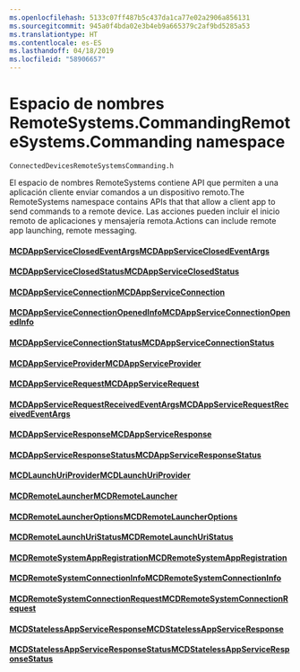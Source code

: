 ```yaml
---
ms.openlocfilehash: 5133c07ff487b5c437da1ca77e02a2906a856131
ms.sourcegitcommit: 945a0f4bda02e3b4eb9a665379c2af9bd5285a53
ms.translationtype: HT
ms.contentlocale: es-ES
ms.lasthandoff: 04/18/2019
ms.locfileid: "58906657"
---
```

# <a name="remotesystemscommanding-namespace"></a><span data-ttu-id="17985-101">Espacio de nombres RemoteSystems.Commanding</span><span class="sxs-lookup"><span data-stu-id="17985-101">RemoteSystems.Commanding namespace</span></span>
```
ConnectedDevicesRemoteSystemsCommanding.h
```

<span data-ttu-id="17985-102">El espacio de nombres RemoteSystems contiene API que permiten a una aplicación cliente enviar comandos a un dispositivo remoto.</span><span class="sxs-lookup"><span data-stu-id="17985-102">The RemoteSystems namespace contains APIs that that allow a client app to send commands to a remote device.</span></span>  <span data-ttu-id="17985-103">Las acciones pueden incluir el inicio remoto de aplicaciones y mensajería remota.</span><span class="sxs-lookup"><span data-stu-id="17985-103">Actions can include remote app launching, remote messaging.</span></span>

#### <a name="mcdappserviceclosedeventargsmcdappserviceclosedeventargsmd"></a>[<span data-ttu-id="17985-104">MCDAppServiceClosedEventArgs</span><span class="sxs-lookup"><span data-stu-id="17985-104">MCDAppServiceClosedEventArgs</span></span>](MCDAppServiceClosedEventArgs.md)
#### <a name="mcdappserviceclosedstatusmcdappserviceclosedstatusmd"></a>[<span data-ttu-id="17985-105">MCDAppServiceClosedStatus</span><span class="sxs-lookup"><span data-stu-id="17985-105">MCDAppServiceClosedStatus</span></span>](MCDAppServiceClosedStatus.md)
#### <a name="mcdappserviceconnectionmcdappserviceconnectionmd"></a>[<span data-ttu-id="17985-106">MCDAppServiceConnection</span><span class="sxs-lookup"><span data-stu-id="17985-106">MCDAppServiceConnection</span></span>](MCDAppServiceConnection.md)
#### <a name="mcdappserviceconnectionopenedinfomcdappserviceconnectionopenedinfomd"></a>[<span data-ttu-id="17985-107">MCDAppServiceConnectionOpenedInfo</span><span class="sxs-lookup"><span data-stu-id="17985-107">MCDAppServiceConnectionOpenedInfo</span></span>](MCDAppServiceConnectionOpenedInfo.md)
#### <a name="mcdappserviceconnectionstatusmcdappserviceconnectionstatusmd"></a>[<span data-ttu-id="17985-108">MCDAppServiceConnectionStatus</span><span class="sxs-lookup"><span data-stu-id="17985-108">MCDAppServiceConnectionStatus</span></span>](MCDAppServiceConnectionStatus.md)
#### <a name="mcdappserviceprovidermcdappserviceprovidermd"></a>[<span data-ttu-id="17985-109">MCDAppServiceProvider</span><span class="sxs-lookup"><span data-stu-id="17985-109">MCDAppServiceProvider</span></span>](MCDAppServiceProvider.md)
#### <a name="mcdappservicerequestmcdappservicerequestmd"></a>[<span data-ttu-id="17985-110">MCDAppServiceRequest</span><span class="sxs-lookup"><span data-stu-id="17985-110">MCDAppServiceRequest</span></span>](MCDAppServiceRequest.md)
#### <a name="mcdappservicerequestreceivedeventargsmcdappservicerequestreceivedeventargsmd"></a>[<span data-ttu-id="17985-111">MCDAppServiceRequestReceivedEventArgs</span><span class="sxs-lookup"><span data-stu-id="17985-111">MCDAppServiceRequestReceivedEventArgs</span></span>](MCDAppServiceRequestReceivedEventArgs.md)
#### <a name="mcdappserviceresponsemcdappserviceresponsemd"></a>[<span data-ttu-id="17985-112">MCDAppServiceResponse</span><span class="sxs-lookup"><span data-stu-id="17985-112">MCDAppServiceResponse</span></span>](MCDAppServiceResponse.md)
#### <a name="mcdappserviceresponsestatusmcdappserviceresponsestatusmd"></a>[<span data-ttu-id="17985-113">MCDAppServiceResponseStatus</span><span class="sxs-lookup"><span data-stu-id="17985-113">MCDAppServiceResponseStatus</span></span>](MCDAppServiceResponseStatus.md)
#### <a name="mcdlaunchuriprovidermcdlaunchuriprovidermd"></a>[<span data-ttu-id="17985-114">MCDLaunchUriProvider</span><span class="sxs-lookup"><span data-stu-id="17985-114">MCDLaunchUriProvider</span></span>](MCDLaunchUriProvider.md)
#### <a name="mcdremotelaunchermcdremotelaunchermd"></a>[<span data-ttu-id="17985-115">MCDRemoteLauncher</span><span class="sxs-lookup"><span data-stu-id="17985-115">MCDRemoteLauncher</span></span>](MCDRemoteLauncher.md)
#### <a name="mcdremotelauncheroptionsmcdremotelauncheroptionsmd"></a>[<span data-ttu-id="17985-116">MCDRemoteLauncherOptions</span><span class="sxs-lookup"><span data-stu-id="17985-116">MCDRemoteLauncherOptions</span></span>](MCDRemoteLauncherOptions.md)
#### <a name="mcdremotelaunchuristatusmcdremotelaunchuristatusmd"></a>[<span data-ttu-id="17985-117">MCDRemoteLaunchUriStatus</span><span class="sxs-lookup"><span data-stu-id="17985-117">MCDRemoteLaunchUriStatus</span></span>](MCDRemoteLaunchUriStatus.md)
#### <a name="mcdremotesystemappregistrationmcdremotesystemappregistrationmd"></a>[<span data-ttu-id="17985-118">MCDRemoteSystemAppRegistration</span><span class="sxs-lookup"><span data-stu-id="17985-118">MCDRemoteSystemAppRegistration</span></span>](MCDRemoteSystemAppRegistration.md)
#### <a name="mcdremotesystemconnectioninfomcdremotesystemconnectioninfomd"></a>[<span data-ttu-id="17985-119">MCDRemoteSystemConnectionInfo</span><span class="sxs-lookup"><span data-stu-id="17985-119">MCDRemoteSystemConnectionInfo</span></span>](MCDRemoteSystemConnectionInfo.md)
#### <a name="mcdremotesystemconnectionrequestmcdremotesystemconnectionrequestmd"></a>[<span data-ttu-id="17985-120">MCDRemoteSystemConnectionRequest</span><span class="sxs-lookup"><span data-stu-id="17985-120">MCDRemoteSystemConnectionRequest</span></span>](MCDRemoteSystemConnectionRequest.md)
#### <a name="mcdstatelessappserviceresponsemcdstatelessappserviceresponsemd"></a>[<span data-ttu-id="17985-121">MCDStatelessAppServiceResponse</span><span class="sxs-lookup"><span data-stu-id="17985-121">MCDStatelessAppServiceResponse</span></span>](MCDStatelessAppServiceResponse.md)
#### <a name="mcdstatelessappserviceresponsestatusmcdstatelessappserviceresponsestatusmd"></a>[<span data-ttu-id="17985-122">MCDStatelessAppServiceResponseStatus</span><span class="sxs-lookup"><span data-stu-id="17985-122">MCDStatelessAppServiceResponseStatus</span></span>](MCDStatelessAppServiceResponseStatus.md)